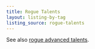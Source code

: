 ```yaml
---
title: Rogue Talents
layout: listing-by-tag
listing_source: rogue-talents
---
```


See also [rogue advanced talents](/rogue-advanced-talents/).
